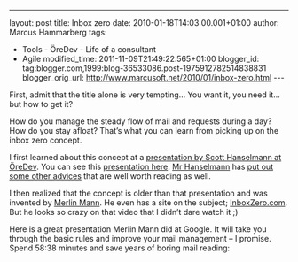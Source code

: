 ---
layout: post
title: Inbox zero
date: 2010-01-18T14:03:00.001+01:00
author: Marcus Hammarberg
tags:
  - Tools - ÖreDev - Life of a
consultant
  - Agile
modified_time: 2011-11-09T21:49:22.565+01:00
blogger_id: tag:blogger.com,1999:blog-36533086.post-1975912782514838831
blogger_orig_url: http://www.marcusoft.net/2010/01/inbox-zero.html ---

First, admit that the title alone is very tempting… You want it, you
need it… but how to get it?

How do you manage the steady flow of mail and requests during a day? How
do you stay afloat? That’s what you can learn from picking up on the
inbox zero concept.

I first learned about this concept at a <a
href="http://www.marcusoft.net/2009/11/oredev-day-5-keynote-and-morning.html"
target="_blank">presentation by Scott Hanselmann at ÖreDev</a>. You can
see this <a
href="http://www.oredev.org/prod/oredev/site.nsf/docsbycodename/session?opendocument&amp;sid=F5513DE6A2AF7BE9C1257598006BB18F&amp;track=71EDB5B62F6F88A2C12575A500499802&amp;day=5"
target="_blank">presentation here</a>.
<a href="http://www.hanselman.com/blog/" target="_blank">Mr
Hanselmann</a> has <a
href="http://www.hanselman.com/blog/TheThreeMostImportantOutlookRulesForProcessingMail.aspx"
target="_blank">put out some other advices</a> that are well worth
reading as well.

I then realized that the concept is older than that presentation and was
invented by
<a href="http://www.merlinmann.com/" target="_blank">Merlin Mann</a>. He
even has a site on the subject;
<a href="http://www.inboxzero.com" target="_blank">InboxZero.com</a>.
But he looks so crazy on that video that I didn’t dare watch it ;)

Here is a great presentation Merlin Mann did at Google. It will take you
through the basic rules and improve your mail management – I promise.
Spend 58:38 minutes and save years of boring mail reading:
